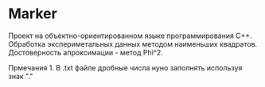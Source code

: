 # Marker

Проект на объектно-ориентированном языке программирования С++.
Обработка экспериметальных данных методом наименьших квадратов. Достоверность апроксимации - метод Phi^2.

Прмечания
	1. В .txt файле дробные числа нуно заполнять используя знак "."
